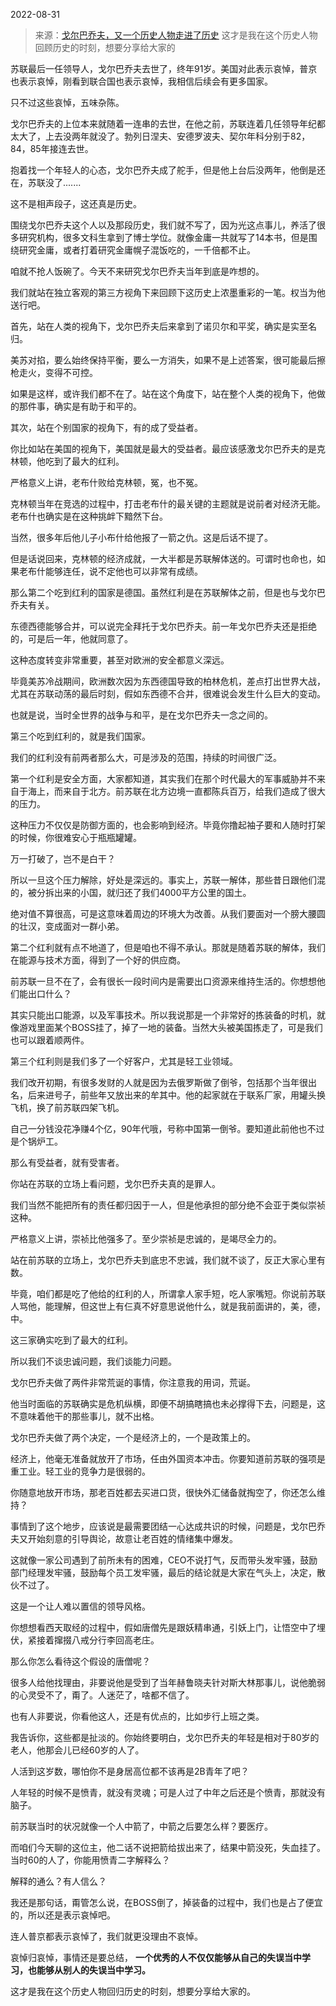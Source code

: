 2022-08-31

> 来源：[戈尔巴乔夫，又一个历史人物走进了历史](http://mp.weixin.qq.com/s?__biz=MzU3NDc5Nzc0NQ==&mid=2247520037&idx=2&sn=5e0f614f86a7863f8ae110dc9d3d0d01&chksm=fd2e2dfbca59a4ed84a13b491ff3ce72f3295a5fe2f8316952fc3886ad8de270042a320c9ca8&scene=27#wechat_redirect)
> 这才是我在这个历史人物回顾历史的时刻，想要分享给大家的

苏联最后一任领导人，戈尔巴乔夫去世了，终年91岁。美国对此表示哀悼，普京也表示哀悼，刚看到联合国也表示哀悼，我相信后续会有更多国家。  

  

只不过这些哀悼，五味杂陈。

  

戈尔巴乔夫的上位本来就随着一连串的去世，在他之前，苏联连着几任领导年纪都太大了，上去没两年就没了。勃列日涅夫、安德罗波夫、契尔年科分别于82，84，85年接连去世。  

  

抱着找一个年轻人的心态，戈尔巴乔夫成了舵手，但是他上台后没两年，他倒是还在，苏联没了.......  

  

这不是相声段子，这还真是历史。  

  

围绕戈尔巴乔夫这个人以及那段历史，我们就不写了，因为光这点事儿，养活了很多研究机构，很多文科生拿到了博士学位。就像金庸一共就写了14本书，但是围绕研究金庸，或者打着研究金庸幌子混饭吃的，一千倍都不止。  

  

咱就不抢人饭碗了。今天不来研究戈尔巴乔夫当年到底是咋想的。  

  

我们就站在独立客观的第三方视角下来回顾下这历史上浓墨重彩的一笔。权当为他送行吧。  

  

首先，站在人类的视角下，戈尔巴乔夫后来拿到了诺贝尔和平奖，确实是实至名归。

  

美苏对掐，要么始终保持平衡，要么一方消失，如果不是上述答案，很可能最后擦枪走火，变得不可控。  

  

如果是这样，或许我们都不在了。站在这个角度下，站在整个人类的视角下，他做的那件事，确实是有助于和平的。

  

其次，站在个别国家的视角下，有的成了受益者。  

  

你比如站在美国的视角下，美国就是最大的受益者。最应该感激戈尔巴乔夫的是克林顿，他吃到了最大的红利。  

  

严格意义上讲，老布什败给克林顿，冤，也不冤。  

  

克林顿当年在竞选的过程中，打击老布什的最关键的主题就是说前者对经济无能。老布什也确实是在这种挑衅下黯然下台。  

  

当然，很多年后他儿子小布什给他报了一箭之仇。这是后话不提了。

  

但是话说回来，克林顿的经济成就，一大半都是苏联解体送的。可谓时也命也，如果老布什能够连任，说不定他也可以非常有成绩。  

  

那么第二个吃到红利的国家是德国。虽然红利是在苏联解体之前，但是也与戈尔巴乔夫有关。  

  

东德西德能够合并，可以说完全拜托于戈尔巴乔夫。前一年戈尔巴乔夫还是拒绝的，可是后一年，他就同意了。  

  

这种态度转变非常重要，甚至对欧洲的安全都意义深远。  

  

毕竟美苏冷战期间，欧洲数次因为东西德国导致的柏林危机，差点打出世界大战，尤其在苏联动荡的最后时刻，假如东西德不合并，很难说会发生什么巨大的变动。

  

也就是说，当时全世界的战争与和平，是在戈尔巴乔夫一念之间的。  

  

第三个吃到红利的，就是我们国家。  

  

我们的红利没有前两者那么大，可是涉及的范围，持续的时间很广泛。  

  

第一个红利是安全方面，大家都知道，其实我们在那个时代最大的军事威胁并不来自于海上，而来自于北方。前苏联在北方边境一直都陈兵百万，给我们造成了很大的压力。  

  

这种压力不仅仅是防御方面的，也会影响到经济。毕竟你撸起袖子要和人随时打架的时候，你很难安心于瓶瓶罐罐。  

  

万一打破了，岂不是白干？  

  

所以一旦这个压力解除，好处是深远的。事实上，苏联一解体，那些昔日跟他们混的，被分拆出来的小国，就归还了我们4000平方公里的国土。

  

绝对值不算很高，可是这意味着周边的环境大为改善。从我们要面对一个膀大腰圆的壮汉，变成面对一群小弟。

  

第二个红利就有点不地道了，但是咱也不得不承认。那就是随着苏联的解体，我们在能源与技术方面，得到了一个好的供应商。  

  

前苏联一旦不在了，会有很长一段时间内是需要出口资源来维持生活的。你想想他们能出口什么？  

  

其实只能出口能源，以及军事技术。所以我说那是一个非常好的拣装备的时机，就像游戏里面某个BOSS挂了，掉了一地的装备。当然大头被美国拣走了，可是我们也可以跟着顺两件。  

  

第三个红利则是我们多了一个好客户，尤其是轻工业领域。

  

我们改开初期，有很多发财的人就是因为去俄罗斯做了倒爷，包括那个当年很出名，后来进号子，前些年又放出来的牟其中。他的起家就在于联系厂家，用罐头换飞机，换了前苏联四架飞机。

  

自己一分钱没花净赚4个亿，90年代哦，号称中国第一倒爷。要知道此前他也不过是个锅炉工。

  

那么有受益者，就有受害者。

  

你站在苏联的立场上看问题，戈尔巴乔夫真的是罪人。  

  

我们当然不能把所有的责任都归因于一人，但是他承担的部分绝不会亚于类似崇祯这种。  

  

严格意义上讲，崇祯比他强多了。至少崇祯是忠诚的，是竭尽全力的。  

  

站在前苏联的立场上，戈尔巴乔夫到底忠不忠诚，我们就不谈了，反正大家心里有数。  

  

毕竟，咱们都是吃了他给的红利的人，所谓拿人家手短，吃人家嘴短。你说前苏联人骂他，能理解，但这世上有仨真不好意思说他什么，就是我前面讲的，美，德，中。

  

这三家确实吃到了最大的红利。  

  

所以我们不谈忠诚问题，我们谈能力问题。

  

戈尔巴乔夫做了两件非常荒诞的事情，你注意我的用词，荒诞。  

  

他当时面临的苏联确实是危机纵横，即便不胡搞瞎搞也未必撑得下去，问题是，这不意味着他干的那些事儿，就不出格。

  

戈尔巴乔夫做了两个决定，一个是经济上的，一个是政策上的。

  

经济上，他毫无准备就放开了市场，任由外国资本冲击。你要知道前苏联的强项是重工业。轻工业的竞争力是很弱的。  

  

你随意地放开市场，那老百姓都去买进口货，很快外汇储备就掏空了，你还怎么维持？

  

事情到了这个地步，应该说是最需要团结一心达成共识的时候，问题是，戈尔巴乔夫又开始刻意的引导舆论，故意让老百姓的情绪集中爆发。  

  

这就像一家公司遇到了前所未有的困难，CEO不说打气，反而带头发牢骚，鼓励部门经理发牢骚，鼓励每个员工发牢骚，最后的结论就是大家在气头上，决定，散伙不过了。  

  

这是一个让人难以置信的领导风格。  

  

你想想看西天取经的过程中，假如唐僧先是跟妖精串通，引妖上门，让悟空中了埋伏，紧接着撺掇八戒分行李回高老庄。  

  

那么你怎么看待这个假设的唐僧呢？  

  

很多人给他找理由，非要说他是受到了当年赫鲁晓夫针对斯大林那事儿，说他脆弱的心灵受不了，甭了。人迷茫了，啥都不信了。

  

也有人非要说，你看他这人，还是有优点的，比如步行上班之类。  

  

我告诉你，这些都是扯淡的。你始终要明白，戈尔巴乔夫的年轻是相对于80岁的老人，他那会儿已经60岁的人了。

  

人活到这岁数，哪怕你不是身居高位都不该再是2B青年了吧？  

  

人年轻的时候不是愤青，就没有灵魂；可是人过了中年之后还是个愤青，那就没有脑子。  

  

前苏联当时的状况就像一个人中箭了，中箭之后要怎么样？要医疗。  

  

而咱们今天聊的这位主，他二话不说把箭给拔出来了，结果中箭没死，失血挂了。当时60的人了，你能用愤青二字解释么？  

  

解释的通么？有人信么？

  

我还是那句话，甭管怎么说，在BOSS倒了，掉装备的过程中，我们也是占了便宜的，所以还是表示哀悼吧。  

  

连人普京都表示哀悼了，我们就更没理由不哀悼。  

  

哀悼归哀悼，事情还是要总结， **一个优秀的人不仅仅能够从自己的失误当中学习，也能够从别人的失误当中学习。**  

  

这才是我在这个历史人物回归历史的时刻，想要分享给大家的。

